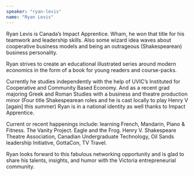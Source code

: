 ```yaml
---
speaker: "ryan-levis"
name: "Ryan Levis"
---
```


Ryan Levis is Canada’s Impact Apprentice. Wham, he won that title for his
teamwork and leadership skills. Also some wizard idea waves about cooperative
business models and being an outrageous (Shakespearean) business personality.

Ryan strives to create an educational illustrated series around modern
economics in the form of a book for young readers and course-packs.  

Currently he studies independently with the help of UVIC’s Instituted for
Cooperative and Community Based Economy. And as a recent grad majoring Greek
and Roman Studies with a business and theatre production minor (Four title
Shakespearean roles and he is cast locally to play Henry V [again] this
summer) Ryan is in a national identity as well thanks to Impact Apprentice.  

Current or recent happenings include: learning French, Mandarin, Piano &
Fitness. The Vanity Project. Eagle and the Frog. Henry V. Shakespeare Theatre
Association, Canadian Undergraduate Technology, Oil Sands leadership
Initiative, GottaCon, TV Travel.  

Ryan looks forward to this fabulous networking opportunity and is glad to
share his talents, insights, and humor with the Victoria entrepreneurial
community.
